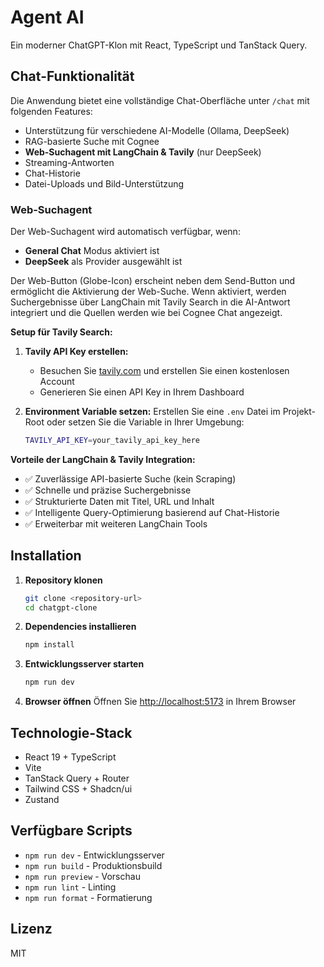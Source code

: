 # Agent AI

Ein moderner ChatGPT-Klon mit React, TypeScript und TanStack Query.

## Chat-Funktionalität

Die Anwendung bietet eine vollständige Chat-Oberfläche unter `/chat` mit folgenden Features:
- Unterstützung für verschiedene AI-Modelle (Ollama, DeepSeek)
- RAG-basierte Suche mit Cognee
- **Web-Suchagent mit LangChain & Tavily** (nur DeepSeek)
- Streaming-Antworten
- Chat-Historie
- Datei-Uploads und Bild-Unterstützung

### Web-Suchagent

Der Web-Suchagent wird automatisch verfügbar, wenn:
- **General Chat** Modus aktiviert ist
- **DeepSeek** als Provider ausgewählt ist

Der Web-Button (Globe-Icon) erscheint neben dem Send-Button und ermöglicht die Aktivierung der Web-Suche. Wenn aktiviert, werden Suchergebnisse über LangChain mit Tavily Search in die AI-Antwort integriert und die Quellen werden wie bei Cognee Chat angezeigt.

**Setup für Tavily Search:**

1. **Tavily API Key erstellen:**
   - Besuchen Sie [tavily.com](https://tavily.com) und erstellen Sie einen kostenlosen Account
   - Generieren Sie einen API Key in Ihrem Dashboard

2. **Environment Variable setzen:**
   Erstellen Sie eine `.env` Datei im Projekt-Root oder setzen Sie die Variable in Ihrer Umgebung:
   ```bash
   TAVILY_API_KEY=your_tavily_api_key_here
   ```

**Vorteile der LangChain & Tavily Integration:**
- ✅ Zuverlässige API-basierte Suche (kein Scraping)
- ✅ Schnelle und präzise Suchergebnisse
- ✅ Strukturierte Daten mit Titel, URL und Inhalt
- ✅ Intelligente Query-Optimierung basierend auf Chat-Historie
- ✅ Erweiterbar mit weiteren LangChain Tools

## Installation

1. **Repository klonen**
   ```bash
   git clone <repository-url>
   cd chatgpt-clone
   ```

2. **Dependencies installieren**
   ```bash
   npm install
   ```

3. **Entwicklungsserver starten**
   ```bash
   npm run dev
   ```

4. **Browser öffnen**
   Öffnen Sie [http://localhost:5173](http://localhost:5173) in Ihrem Browser

## Technologie-Stack

- React 19 + TypeScript
- Vite
- TanStack Query + Router
- Tailwind CSS + Shadcn/ui
- Zustand

## Verfügbare Scripts

- `npm run dev` - Entwicklungsserver
- `npm run build` - Produktionsbuild
- `npm run preview` - Vorschau
- `npm run lint` - Linting
- `npm run format` - Formatierung

## Lizenz

MIT